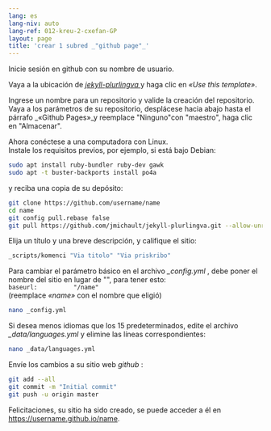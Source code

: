 ```yaml
---
lang: es
lang-niv: auto
lang-ref: 012-kreu-2-cxefan-GP
layout: page
title: 'crear 1 subred _"github page"_'
---
```


Inicie sesión en github con su nombre de usuario.  

Vaya a la ubicación de [ _jekyll-plurlingva_ ](https://github.com/jmichault/jekyll-plurlingva)y haga clic en _«Use this template»_.

Ingrese un nombre para un repositorio y valide la creación del repositorio.
Vaya a los parámetros de su repositorio, desplácese hacia abajo hasta el párrafo _«Github Pages»_y reemplace "Ninguno"con "maestro", haga clic en "Almacenar".

Ahora conéctese a una computadora con Linux.  
Instale los requisitos previos, por ejemplo, si está bajo Debian:
```bash
sudo apt install ruby-bundler ruby-dev gawk
sudo apt -t buster-backports install po4a
```

y reciba una copia de su depósito:
```bash
git clone https://github.com/username/name
cd name
git config pull.rebase false
git pull https://github.com/jmichault/jekyll-plurlingva.git --allow-unrelated-histories
```

Elija un título y una breve descripción, y califique el sitio:
```bash
_scripts/komenci "Via titolo" "Via priskribo"
```

Para cambiar el parámetro básico en el archivo _\_config.yml_ , debe poner el nombre del sitio en lugar de "", para tener esto:  
    `baseurl:          "/name"`  
    (reemplace _«name»_ con el nombre que eligió)
```bash
nano _config.yml
```

Si desea menos idiomas que los 15 predeterminados, edite el archivo _\_data/languages.yml_ y elimine las líneas correspondientes:
```bash
nano _data/languages.yml
```

Envíe los cambios a su sitio web _github_ :
```bash
git add --all
git commit -m "Initial commit"
git push -u origin master
```

Felicitaciones, su sitio ha sido creado, se puede acceder a él en https://username.github.io/name.

